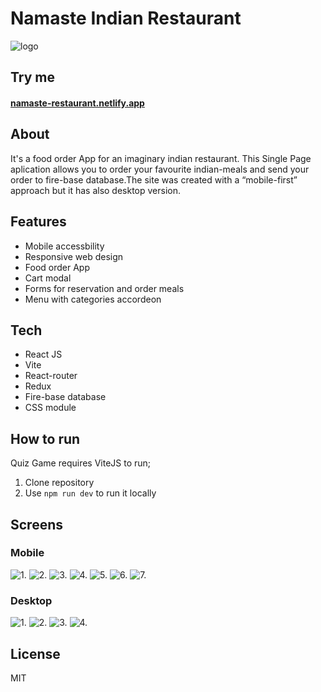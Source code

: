 # Namaste Indian Restaurant 
![logo](public/assets/logo/logo-namaste-text.png)
## Try me
#### [namaste-restaurant.netlify.app](namaste-restaurant.netlify.app)

## About
It's a food order App for an imaginary indian restaurant. This Single Page aplication allows you to order your favourite indian-meals and send your order to fire-base database.The site was created with a “mobile-first” approach but it has also desktop version. 

## Features
- Mobile accessbility
- Responsive web design
- Food order App
- Cart modal
- Forms for reservation and order meals
- Menu with categories accordeon

## Tech
- React JS
- Vite
- React-router
- Redux
- Fire-base database
- CSS module

## How to run
Quiz Game requires ViteJS to run; 
1. Clone repository
2. Use ``npm run dev`` to run it locally

## Screens

### Mobile
 ![1.](docs/mobile-start.png)
 ![2.](docs/mobile-about.png)
 ![3.](docs/mobile-reservation.png)
 ![4.](docs/mobile-cart.png)
 ![5.](docs/mobile-nav.png)
 ![6.](docs/mobile-menu2.png)
 ![7.](docs/mobile-footer.png)

### Desktop
![1.](docs/desktop-main.png)
![2.](docs/desktop-menu-section.png)
![3.](docs/desktop-menu.png)
![4.](docs/desktop-modal.png)

## License
MIT

